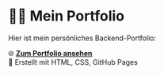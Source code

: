 # 👨‍💻 Mein Portfolio

Hier ist mein persönliches Backend-Portfolio:

🌐 **[Zum Portfolio ansehen](https://clavermkc.github.io/portfolio/)**  
📝 Erstellt mit HTML, CSS, GitHub Pages  
